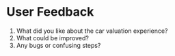 # User Feedback

1. What did you like about the car valuation experience?
2. What could be improved?
3. Any bugs or confusing steps?
